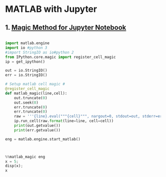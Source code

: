 # MATLAB with Jupyter 


## 1. [Magic Method for Jupyter Notebook](https://sehyoun.com/blog/20180904_using-matlab-with-jupyter-notebook.html)

```python 

import matlab.engine
import io #python 3
#import StringIO as io#python 2
from IPython.core.magic import register_cell_magic
ip = get_ipython()

out = io.StringIO()
err = io.StringIO()

# Setup matlab cell magic #
@register_cell_magic
def matlab_magic(line,cell):
    out.truncate(0)
    out.seek(0)
    err.truncate(0)
    err.truncate(0)
    raw = '''{line}.eval("""{cell}""", nargout=0, stdout=out, stderr=err)'''
    ip.run_cell(raw.format(line=line, cell=cell))
    print(out.getvalue())
    print(err.getvalue())

```

```python 
eng = matlab.engine.start_matlab()



%%matlab_magic eng
x = 5;
disp(x);
x

```